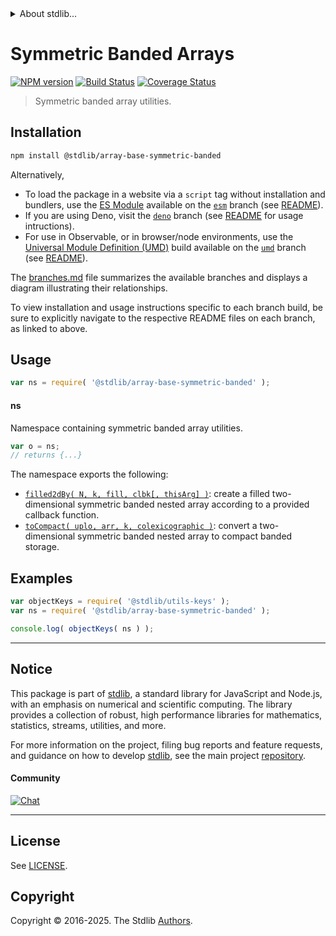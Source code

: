 <!--

@license Apache-2.0

Copyright (c) 2025 The Stdlib Authors.

Licensed under the Apache License, Version 2.0 (the "License");
you may not use this file except in compliance with the License.
You may obtain a copy of the License at

   http://www.apache.org/licenses/LICENSE-2.0

Unless required by applicable law or agreed to in writing, software
distributed under the License is distributed on an "AS IS" BASIS,
WITHOUT WARRANTIES OR CONDITIONS OF ANY KIND, either express or implied.
See the License for the specific language governing permissions and
limitations under the License.

-->


<details>
  <summary>
    About stdlib...
  </summary>
  <p>We believe in a future in which the web is a preferred environment for numerical computation. To help realize this future, we've built stdlib. stdlib is a standard library, with an emphasis on numerical and scientific computation, written in JavaScript (and C) for execution in browsers and in Node.js.</p>
  <p>The library is fully decomposable, being architected in such a way that you can swap out and mix and match APIs and functionality to cater to your exact preferences and use cases.</p>
  <p>When you use stdlib, you can be absolutely certain that you are using the most thorough, rigorous, well-written, studied, documented, tested, measured, and high-quality code out there.</p>
  <p>To join us in bringing numerical computing to the web, get started by checking us out on <a href="https://github.com/stdlib-js/stdlib">GitHub</a>, and please consider <a href="https://opencollective.com/stdlib">financially supporting stdlib</a>. We greatly appreciate your continued support!</p>
</details>

# Symmetric Banded Arrays

[![NPM version][npm-image]][npm-url] [![Build Status][test-image]][test-url] [![Coverage Status][coverage-image]][coverage-url] <!-- [![dependencies][dependencies-image]][dependencies-url] -->

> Symmetric banded array utilities.

<!-- Section to include introductory text. Make sure to keep an empty line after the intro `section` element and another before the `/section` close. -->

<section class="intro">

</section>

<!-- /.intro -->

<!-- Package usage documentation. -->

<section class="installation">

## Installation

```bash
npm install @stdlib/array-base-symmetric-banded
```

Alternatively,

-   To load the package in a website via a `script` tag without installation and bundlers, use the [ES Module][es-module] available on the [`esm`][esm-url] branch (see [README][esm-readme]).
-   If you are using Deno, visit the [`deno`][deno-url] branch (see [README][deno-readme] for usage intructions).
-   For use in Observable, or in browser/node environments, use the [Universal Module Definition (UMD)][umd] build available on the [`umd`][umd-url] branch (see [README][umd-readme]).

The [branches.md][branches-url] file summarizes the available branches and displays a diagram illustrating their relationships.

To view installation and usage instructions specific to each branch build, be sure to explicitly navigate to the respective README files on each branch, as linked to above.

</section>

<section class="usage">

## Usage

```javascript
var ns = require( '@stdlib/array-base-symmetric-banded' );
```

#### ns

Namespace containing symmetric banded array utilities.

```javascript
var o = ns;
// returns {...}
```

The namespace exports the following:

<!-- <toc pattern="*"> -->

<div class="namespace-toc">

-   <span class="signature">[`filled2dBy( N, k, fill, clbk[, thisArg] )`][@stdlib/array/base/symmetric-banded/filled2d-by]</span><span class="delimiter">: </span><span class="description">create a filled two-dimensional symmetric banded nested array according to a provided callback function.</span>
-   <span class="signature">[`toCompact( uplo, arr, k, colexicographic )`][@stdlib/array/base/symmetric-banded/to-compact]</span><span class="delimiter">: </span><span class="description">convert a two-dimensional symmetric banded nested array to compact banded storage.</span>

</div>

<!-- </toc> -->

</section>

<!-- /.usage -->

<!-- Package usage notes. Make sure to keep an empty line after the `section` element and another before the `/section` close. -->

<section class="notes">

</section>

<!-- /.notes -->

<!-- Package usage examples. -->

<section class="examples">

## Examples

<!-- TODO: better examples -->

<!-- eslint no-undef: "error" -->

```javascript
var objectKeys = require( '@stdlib/utils-keys' );
var ns = require( '@stdlib/array-base-symmetric-banded' );

console.log( objectKeys( ns ) );
```

</section>

<!-- /.examples -->

<!-- Section for related `stdlib` packages. Do not manually edit this section, as it is automatically populated. -->

<section class="related">

</section>

<!-- /.related -->

<!-- Section for all links. Make sure to keep an empty line after the `section` element and another before the `/section` close. -->


<section class="main-repo" >

* * *

## Notice

This package is part of [stdlib][stdlib], a standard library for JavaScript and Node.js, with an emphasis on numerical and scientific computing. The library provides a collection of robust, high performance libraries for mathematics, statistics, streams, utilities, and more.

For more information on the project, filing bug reports and feature requests, and guidance on how to develop [stdlib][stdlib], see the main project [repository][stdlib].

#### Community

[![Chat][chat-image]][chat-url]

---

## License

See [LICENSE][stdlib-license].


## Copyright

Copyright &copy; 2016-2025. The Stdlib [Authors][stdlib-authors].

</section>

<!-- /.stdlib -->

<!-- Section for all links. Make sure to keep an empty line after the `section` element and another before the `/section` close. -->

<section class="links">

[npm-image]: http://img.shields.io/npm/v/@stdlib/array-base-symmetric-banded.svg
[npm-url]: https://npmjs.org/package/@stdlib/array-base-symmetric-banded

[test-image]: https://github.com/stdlib-js/array-base-symmetric-banded/actions/workflows/test.yml/badge.svg?branch=main
[test-url]: https://github.com/stdlib-js/array-base-symmetric-banded/actions/workflows/test.yml?query=branch:main

[coverage-image]: https://img.shields.io/codecov/c/github/stdlib-js/array-base-symmetric-banded/main.svg
[coverage-url]: https://codecov.io/github/stdlib-js/array-base-symmetric-banded?branch=main

<!--

[dependencies-image]: https://img.shields.io/david/stdlib-js/array-base-symmetric-banded.svg
[dependencies-url]: https://david-dm.org/stdlib-js/array-base-symmetric-banded/main

-->

[chat-image]: https://img.shields.io/gitter/room/stdlib-js/stdlib.svg
[chat-url]: https://app.gitter.im/#/room/#stdlib-js_stdlib:gitter.im

[stdlib]: https://github.com/stdlib-js/stdlib

[stdlib-authors]: https://github.com/stdlib-js/stdlib/graphs/contributors

[umd]: https://github.com/umdjs/umd
[es-module]: https://developer.mozilla.org/en-US/docs/Web/JavaScript/Guide/Modules

[deno-url]: https://github.com/stdlib-js/array-base-symmetric-banded/tree/deno
[deno-readme]: https://github.com/stdlib-js/array-base-symmetric-banded/blob/deno/README.md
[umd-url]: https://github.com/stdlib-js/array-base-symmetric-banded/tree/umd
[umd-readme]: https://github.com/stdlib-js/array-base-symmetric-banded/blob/umd/README.md
[esm-url]: https://github.com/stdlib-js/array-base-symmetric-banded/tree/esm
[esm-readme]: https://github.com/stdlib-js/array-base-symmetric-banded/blob/esm/README.md
[branches-url]: https://github.com/stdlib-js/array-base-symmetric-banded/blob/main/branches.md

[stdlib-license]: https://raw.githubusercontent.com/stdlib-js/array-base-symmetric-banded/main/LICENSE

<!-- <toc-links> -->

[@stdlib/array/base/symmetric-banded/filled2d-by]: https://github.com/stdlib-js/array-base-symmetric-banded-filled2d-by

[@stdlib/array/base/symmetric-banded/to-compact]: https://github.com/stdlib-js/array-base-symmetric-banded-to-compact

<!-- </toc-links> -->

</section>

<!-- /.links -->
